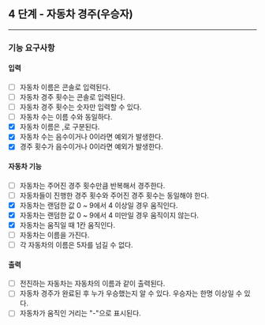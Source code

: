 ## 4 단계 - 자동차 경주(우승자)

---

### 기능 요구사항

#### 입력
* [ ] 자동차 이름은 콘솔로 입력된다.
* [ ] 자동차 경주 횟수는 콘솔로 입력된다.
* [ ] 자동차 경주 횟수는 숫자만 입력할 수 있다.
* [ ] 자동차 수는 이름 수와 동일하다.
* [x] 자동차 이름은 ,로 구분된다.
* [x] 자동차 수는 음수이거나 0이라면 예외가 발생한다.
* [x] 경주 횟수가 음수이거나 0이라면 예외가 발생한다.

#### 자동차 기능
* [ ] 자동차는 주어진 경주 횟수만큼 반복해서 경주한다.
* [ ] 자동차들이 진행한 경주 횟수와 주어진 경주 횟수는 동일해야 한다.
* [x] 자동차는 랜덤한 값 0 ~ 9에서 4 이상일 경우 움직인다.
* [x] 자동차는 랜덤한 값 0 ~ 9에서 4 미만일 경우 움직이지 않는다.
* [x] 자동차는 움직일 때 1칸 움직인다.
* [ ] 자동차는 이름을 가진다.
* [ ] 각 자동차의 이름은 5자를 넘길 수 없다.

#### 출력
* [ ] 전진하는 자동차는 자동차의 이름과 같이 출력된다.
* [ ] 자동차 경주가 완료된 후 누가 우승했는지 알 수 있다. 우승자는 한명 이상일 수 있다.
* [ ] 자동차가 움직인 거리는 "-"으로 표시된다.